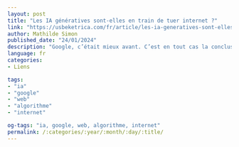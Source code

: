 ```yaml
---
layout: post
title: "Les IA génératives sont-elles en train de tuer internet ?"
link: "https://usbeketrica.com/fr/article/les-ia-generatives-sont-elles-en-train-de-tuer-internet"
author: Mathilde Simon 
published_date: "24/01/2024"
description: "Google, c’était mieux avant. C’est en tout cas la conclusion que tirent des chercheurs allemands dans une étude portant sur les résultats des moteurs de recherche Google, Bing et DuckDuckGo. En cause : la quantité de spams qui arrivent en haut des recommandations de recherche, dont une partie croissante est générée par des intelligences artificielles. "
language: fr
categories:
- Liens

tags:
- "ia"
- "google"
- "web"
- "algorithme"
- "internet"

og-tags: "ia, google, web, algorithme, internet"
permalink: /:categories/:year/:month/:day/:title/
---
```

